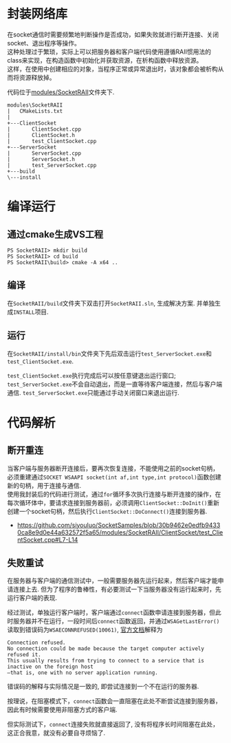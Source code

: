 # 封装网络库
在socket通信时需要频繁地判断操作是否成功，如果失败就进行断开连接、关闭socket、退出程序等操作。  
这种处理过于繁琐，实际上可以把服务器和客户端代码使用遵循RAII惯用法的class来实现，在构造函数中初始化并获取资源，在析构函数中释放资源。  
这样，在使用中创建相应的对象，当程序正常或异常退出时，该对象都会被析构从而将资源释放掉。

代码位于[modules/SocketRAII](../modules/SocketRAII)文件夹下.

```
modules\SocketRAII
|   CMakeLists.txt
|
+---ClientSocket
|       ClientSocket.cpp
|       ClientSocket.h
|       test_ClientSocket.cpp
+---ServerSocket
|       ServerSocket.cpp
|       ServerSocket.h
|       test_ServerSocket.cpp
+---build
\---install
```


# 编译运行
## 通过cmake生成VS工程
```
PS SocketRAII> mkdir build
PS SocketRAII> cd build
PS SocketRAII\build> cmake -A x64 ..
```
## 编译
在`SocketRAII/build`文件夹下双击打开`SocketRAII.sln`, 生成解决方案. 并单独生成`INSTALL`项目.
## 运行
在`SocketRAII/install/bin`文件夹下先后双击运行`test_ServerSocket.exe`和`test_ClientSocket.exe`.

`test_ClientSocket.exe`执行完成后可以按任意键退出运行窗口;   
`test_ServerSocket.exe`不会自动退出，而是一直等待客户端连接，然后与客户端通信. `test_ServerSocket.exe`只能通过手动关闭窗口来退出运行.


# 代码解析
## 断开重连
当客户端与服务器断开连接后，要再次恢复连接，不能使用之前的socket句柄，必须重建通过`SOCKET WSAAPI socket(int af,int type,int protocol)`函数创建新的句柄，用于连接与通信.  
使用我封装后的代码进行测试，通过`for`循环多次执行连接与断开连接的操作，在每次循环体中，要请求连接到服务器前，必须调用`ClientSocket::DoInit()`重新创建一个socket句柄，然后执行`ClientSocket::DoConnect()`连接到服务器.  
- https://github.com/siyouluo/SocketSamples/blob/30b9462e0edfb94330ca8e9d0e44a632572f5a65/modules/SocketRAII/ClientSocket/test_ClientSocket.cpp#L7-L14

## 失败重试
在服务器与客户端的通信测试中，一般需要服务器先运行起来，然后客户端才能申请连接上去. 但为了程序的鲁棒性，有必要测试一下当服务器没有运行起来时，先运行客户端的表现.

经过测试，单独运行客户端时，客户端通过`connect`函数申请连接到服务器，但此时服务器并不在运行，一段时间后`connect`函数返回，并通过`WSAGetLastError()`读取到错误码为`WSAECONNREFUSED(10061)`, [官方文档](https://docs.microsoft.com/en-us/windows/win32/winsock/windows-sockets-error-codes-2)解释为
```
Connection refused.
No connection could be made because the target computer actively refused it. 
This usually results from trying to connect to a service that is inactive on the foreign host
—that is, one with no server application running.
```
错误码的解释与实际情况是一致的, 即尝试连接到一个不在运行的服务器.

按理说，在阻塞模式下，`connect`函数会一直阻塞在此处不断尝试连接到服务器，因此有时候需要使用非阻塞方式的客户端.  

但实际测试下，`connect`连接失败就直接返回了, 没有将程序长时间阻塞在此处，这正合我意，就没有必要自寻烦恼了.



